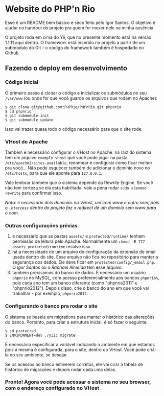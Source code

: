 # Website do PHP'n Rio

Esse é um README bem básico e seco feito pelo Igor Santos. O objetivo é ajudar no handout do projeto pra quem for mexer nele na minha ausência.

O projeto roda em cima do Yii, que no presente momento está na versão 1.1.11 aqui dentro. O framework está inserido no projeto a partir de um submódulo do Git - o código do framework também é hospedado no Github.

## Fazendo o deploy em desenvolvimento

### Código inicial

O primeiro passo é clonar o código e inicializar os submódulos no seu `/var/www` (ou onde for que você guarde os arquivos que rodam no Apache):

    $ git clone git@github.com:PHPRio/PHPnRio.git phpnrio
    $ cd phpnrio
    $ git submodule init
    $ git submodule update

Isso vai trazer quase todo o código necessário para que o site rode.

### VHost do Apache

Também é necessário configurar o VHost no Apache: na raiz do sistema tem um arquivo `example.vhost` que você pode jogar na pasta `/etc/apache2/sites-available`, renomear e configurar como ficar melhor pra você... Não pode esquecer também de adicionar o domínio novo no `/etc/hosts`, para que ele aponte para `127.0.0.1`.

Vale lembrar também que o sistema depende da Rewrite Engine. Se você não tem certeza se ela esta habilitada, vale a pena rodar `sudo a2enmod rewrite` para confirmar isso.

*Nota: é necessário dois domínios no VHost, um com www e outro sem, pois o `.htaccess` dentro do projeto faz o redirect de um domínio sem www para o com.*

### Outras configurações prévias

1. é necessário que as pastas `assets/` e `protected/runtime/` tenham permissão de leitura pelo Apache. Normalmente um `chmod -R 777 assets protected/runtime` resolve isso
2. há a necessidade de um arquivo de configuração da extensão de email usada dentro do site. Esse arquivo não fica no repositório para manter a segurança dos dados. Ele deve ficar em `protected/config/_email.php`. O *Igor Santos* ou o *Raphael Almeida* tem esse arquivo.
3. também precisamos do banco de dados. É necessário um usuário `phpnrio` no MySQL, com acesso preferencialmente aos bancos `phpnrio%`, pois cada ano tem um banco diferente (como "phpnrio2011" e "phpnrio2012"). Depois disso, crie o banco do ano em que você vai trabalhar - por exemplo, `phpnrio2012`.

### Configurando o banco pra rodar o site

O sistema se baseia em migrations para manter o histórico das alterações do banco. Portanto, para criar a estrutura inicial, é só fazer o seguinte:

    $ cd protected
    $ ENVIRONMENT=dev ./yiic migrate

É necessário especificar a variável indicando o ambiente em que estamos pois a mesma é configurada, para o site, dentro do VHost. Você pode criá-la no seu ambiente, se desejar.

Se os acessos ao banco estiverem corretos, ele vai criar a tabela de histórico de migrações e depois rodar cada uma delas.

### Pronto! Agora você pode acessar o sistema no seu browser, com o endereço configurado no VHost
